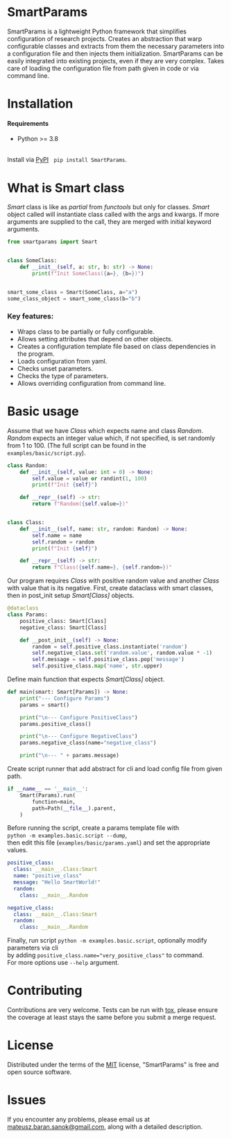 # SmartParams

SmartParams is a lightweight Python framework that simplifies configuration of research projects.
Creates an abstraction that warp configurable classes and extracts from them the necessary
parameters into a configuration file and then injects them initialization. SmartParams can be easily
integrated into existing projects, even if they are very complex. Takes care of loading the
configuration file from path given in code or via command line.

# Installation

#### Requirements

* Python >= 3.8

\
Install via [PyPI](https://pypi.org/project/SmartParams/) &nbsp; `pip install SmartParams`.

# What is Smart class

_Smart_ class is like as _partial_ from _functools_ but only for classes.
_Smart_ object called will instantiate class called with the args and kwargs. If more arguments are
supplied to the call, they are merged with initial keyword arguments.

```python
from smartparams import Smart


class SomeClass:
    def __init__(self, a: str, b: str) -> None:
        print(f"Init SomeClass({a=}, {b=})")


smart_some_class = Smart(SomeClass, a="a")
some_class_object = smart_some_class(b="b")
```

### Key features:

* Wraps class to be partially or fully configurable.
* Allows setting attributes that depend on other objects.
* Creates a configuration template file based on class dependencies in the program.
* Loads configuration from yaml.
* Checks unset parameters.
* Checks the type of parameters.
* Allows overriding configuration from command line.

# Basic usage

Assume that we have _Class_ which expects name and class _Random_.
_Random_ expects an integer value which, if not specified, is set randomly from 1 to 100.
(The full script can be found in the `examples/basic/script.py`).

```python
class Random:
    def __init__(self, value: int = 0) -> None:
        self.value = value or randint(1, 100)
        print(f"Init {self}")

    def __repr__(self) -> str:
        return f"Random({self.value=})"


class Class:
    def __init__(self, name: str, random: Random) -> None:
        self.name = name
        self.random = random
        print(f"Init {self}")

    def __repr__(self) -> str:
        return f"Class({self.name=}, {self.random=})"
```

Our program requires _Class_ with positive random value and another _Class_ with value that is its
negative. First, create dataclass with smart classes, then in post_init setup _Smart[Class]_
objects.

```python
@dataclass
class Params:
    positive_class: Smart[Class]
    negative_class: Smart[Class]

    def __post_init__(self) -> None:
        random = self.positive_class.instantiate('random')
        self.negative_class.set('random.value', random.value * -1)
        self.message = self.positive_class.pop('message')
        self.positive_class.map('name', str.upper)
```

Define main function that expects _Smart[Class]_ object.

```python
def main(smart: Smart[Params]) -> None:
    print("--- Configure Params")
    params = smart()

    print("\n--- Configure PositiveClass")
    params.positive_class()

    print("\n--- Configure NegativeClass")
    params.negative_class(name="negative_class")

    print("\n--- " + params.message)
```

Create script runner that add abstract for cli and load config file from given path.

```python
if __name__ == '__main__':
    Smart(Params).run(
        function=main,
        path=Path(__file__).parent,
    )
```

Before running the script, create a params template file with \
`python -m examples.basic.script --dump`, \
then edit this file (`examples/basic/params.yaml`) and set the appropriate values.

```yaml
positive_class:
  class: __main__.Class:Smart
  name: "positive_class"
  message: "Hello SmartWorld!"
  random:
    class: __main__.Random

negative_class:
  class: __main__.Class:Smart
  random:
    class: __main__.Random
```

Finally, run script `python -m examples.basic.script`, optionally modify parameters via cli \
by adding `positive_class.name="very_positive_class"` to command. \
For more options use `--help` argument.

# Contributing

Contributions are very welcome. Tests can be run with [tox](https://tox.readthedocs.io/en/latest/),
please ensure the coverage at least stays the same before you submit a merge request.

# License

Distributed under the terms of the [MIT](http://opensource.org/licenses/MIT) license,
"SmartParams" is free and open source software.

# Issues

If you encounter any problems, please email us at <mateusz.baran.sanok@gmail.com>, along with a
detailed description.
